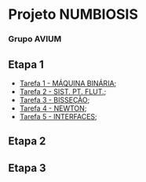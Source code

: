 # Projeto NUMBIOSIS
### Grupo AVIUM

## Etapa 1

* [Tarefa 1 - MÁQUINA BINÁRIA](https://github.com/AraujoJordan/numerico/tree/master/Conversor%20BinDec);
* [Tarefa 2 - SIST. PT. FLUT.](https://github.com/AraujoJordan/numerico);
* [Tarefa 3 - BISSEÇÃO](https://github.com/AraujoJordan/numerico);
* [Tarefa 4 - NEWTON](https://github.com/AraujoJordan/numerico);
* [Tarefa 5 - INTERFACES](https://github.com/AraujoJordan/numerico);


## Etapa 2

## Etapa 3
